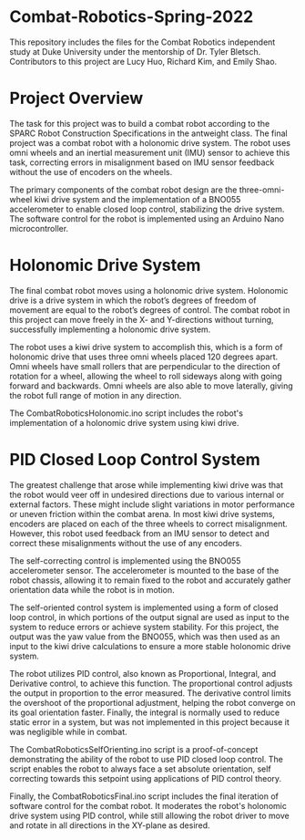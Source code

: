 # Combat-Robotics-Spring-2022
This repository includes the files for the Combat Robotics independent study at Duke University under the mentorship of Dr. Tyler Bletsch. Contributors to this project are Lucy Huo, Richard Kim, and Emily Shao.

# Project Overview
The task for this project was to build a combat robot according to the SPARC Robot Construction Specifications in the antweight class. The final project was a combat robot with a holonomic drive system. The robot uses omni wheels and an inertial measurement unit (IMU) sensor to achieve this task, correcting errors in misalignment based on IMU sensor feedback without the use of encoders on the wheels.

The primary components of the combat robot design are the three-omni-wheel kiwi drive system and the implementation of a BNO055 accelerometer to enable closed loop control, stabilizing the drive system. The software control for the robot is implemented using an Arduino Nano microcontroller.

# Holonomic Drive System
The final combat robot moves using a holonomic drive system. Holonomic drive is a drive system in which the robot’s degrees of freedom of movement are equal to the robot’s degrees of control. The combat robot in this project can move freely in the X- and Y-directions without turning, successfully implementing a holonomic drive system.

The robot uses a kiwi drive system to accomplish this, which is a form of holonomic drive that uses three omni wheels placed 120 degrees apart. Omni wheels have small rollers that are perpendicular to the direction of rotation for a wheel, allowing the wheel to roll sideways along with going forward and backwards. Omni wheels are also able to move laterally,  giving the robot full range of motion in any direction.

The CombatRoboticsHolonomic.ino script includes the robot's implementation of a holonomic drive system using kiwi drive.

# PID Closed Loop Control System
The greatest challenge that arose while implementing kiwi drive was that the robot would veer off in undesired directions due to various internal or external factors. These might include slight variations in motor performance or uneven friction within the combat arena. In most kiwi drive systems, encoders are placed on each of the three wheels to correct misalignment. However, this robot used feedback from an IMU sensor to detect and correct these misalignments without the use of any encoders.

The self-correcting control is implemented using the BNO055 accelerometer sensor. The accelerometer is mounted to the base of the robot chassis, allowing it to remain fixed to the robot and accurately gather orientation data while the robot is in motion.

The self-oriented control system is implemented using a form of closed loop control, in which portions of the output signal are used as input to the system to reduce errors or achieve system stability. For this project, the output was the yaw value from the BNO055, which was then used as an input to the kiwi drive calculations to ensure a more stable holonomic drive system.

The robot utilizes PID control, also known as Proportional, Integral, and Derivative control, to achieve this function. The proportional control adjusts the output in proportion to the error measured. The derivative control limits the overshoot of the proportional adjustment, helping the robot converge on its goal orientation faster. Finally, the integral is normally used to reduce static error in a system, but was not implemented in this project because it was negligible while in combat.

The CombatRoboticsSelfOrienting.ino script is a proof-of-concept demonstrating the ability of the robot to use PID closed loop control. The script enables the robot to always face a set absolute orientation, self correcting towards this setpoint using applications of PID control theory.

Finally, the CombatRoboticsFinal.ino script includes the final iteration of software control for the combat robot. It moderates the robot's holonomic drive system using PID control, while still allowing the robot driver to move and rotate in all directions in the XY-plane as desired.
